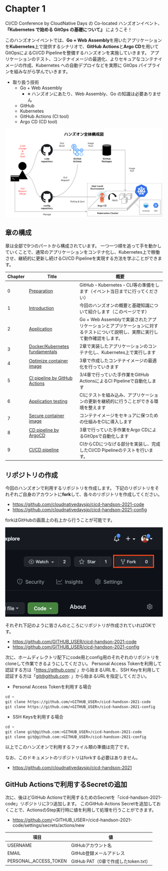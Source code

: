 # Chapter 1

CI/CD Conference by CloudNative Days の Co-located ハンズオンイベント、**『Kubernetes で始める GitOps の基礎について』** にようこそ！

このハンズオンイベントでは、**Go + Web Assembly**を用いたアプリケーションを**Kubernetes**上で提供するシナリオで、**GitHub Actions**と**Argo CD**を用いてGitOpsによるCI/CD Pipelineを整備するハンズオンを実施していきます。
アプリケーションのテスト、コンテナイメージの最適化、よりセキュアなコンテナイメージの作成、Kubernetes への自動デプロイなどを実際に GitOps パイプラインを組みながら学んでいきます。

* 取り扱う技術
	* Go + Web Assembly
      * ※ ハンズオンにあたり、Web Assembly、Go の知識は必要ありません
	* GitHub
	* Kubernetes
	* GitHub Actions (CI tool)
	* Argo CD (CD tool)

![ハンズオン全体構成図](./images/chapter1/chapter01-overview.png)

## 章の構成

章は全部で9つのパートから構成されています。
一つ一つ順を追って手を動かしていくことで、通常のアプリケーションをコンテナ化し、Kubernetes上で稼働させ、継続的に更新し続けるCI/CD Pipelineを実現する方法を学ぶことができます。

|  Chapter  |  Title  | 概要 |
| ---- | ---- | ---- |
|0|[Preparation](./chapter0.md)|GitHub・Kubernetes・CLI等の準備をします（イベント当日までに行ってください）|
|1|[Introduction](./chapter1.md)|今回のハンズオンの概要と基礎知識について紹介します（このページです）|
|2|[Application](./chapter2.md)|Go + Web Assemblyで実装されたアプリケーションとアプリケーションに対するテストについて説明し、実際に実行して動作確認をします。|
|3|[Docker/Kubernetes fundamentals](./chapter3.md)|2章で実装したアプリケーションのコンテナ化し、Kubernetes上で実行します|
|4|[Optimize container image](./chapter4.md)|3章で作成したコンテナイメージの最適化を行っていきます|
|5|[CI pipeline by GitHub Actions](./chapter5.md)|3/4章で行っていた手作業をGitHub ActionsによるCI Pipelineで自動化します|
|6|[Application testing](./chapter6.md)|CIにテストを組み込み、アプリケーションの更新を継続的に行うことができる環境を整えます|
|7|[Secure container image](./chapter7.md)|コンテナイメージをセキュアに保つための仕組みをCIに導入します|
|8|[CD pipeline by ArgoCD](./chapter8.md)|3章で行っていた手作業をArgo CDによるGitOpsで自動化します|
|9|[CI/CD pipeline](./chapter9.md)|CIからCDにつなげる部分を実装し、完成したCI/CD Pipelineのテストを行います。|

## リポジトリの作成

今回のハンズオンで利用するリポジトリを作成します。
下記のリポジトリをそれぞれご自身のアカウントに**fork**して、各々のリポジトリを作成してください。

* https://github.com/cloudnativedaysjp/cicd-handson-2021-code
* https://github.com/cloudnativedaysjp/cicd-handson-2021-config

forkはGitHubの画面上の右上から行うことが可能です。

![リポジトリのfork](./images/chapter1/chapter01-fork-repo.png)

それぞれ下記のように皆さんのところにリポジトリが作成されていればOKです。

* https://github.com/GITHUB_USER/cicd-handson-2021-code
* https://github.com/GITHUB_USER/cicd-handson-2021-config

次に、ホームディレクトリ配下にcode用とconfig用のそれぞれのリポジトリをcloneして作業できるようにしてください。
Personal Access Tokenを利用して認証する方は「https://github.com/ 」から始まるURLを、SSH Keyを利用して認証する方は「git@github.com: 」から始まるURLを指定してください。

* Personal Access Tokenを利用する場合

```git
cd ~
git clone https://github.com/<GITHUB_USER>/cicd-handson-2021-code
git clone https://github.com/<GITHUB_USER>/cicd-handson-2021-config
```
* SSH Keysを利用する場合

```git
cd ~
git clone git@github.com:<GITHUB_USER>/cicd-handson-2021-code
git clone git@github.com:<GITHUB_USER>/cicd-handson-2021-config
```

以上でこのハンズオンで利用するファイル類の準備は完了です。

なお、このドキュメントのリポジトリはforkする必要はありません。

* https://github.com/cloudnativedaysjp/cicd-handson-2021

## GitHub Actionsで利用するSecretの追加

次に、後ほどGitHub Actionsで利用するためのSecretを「cicd-handson-2021-code」リポジトリに3つ追加します。
このGitHub Actions Secretを追加しておくことで、ActionsのStep実行時に値を利用して処理を行うことができます。

* https://github.com/<GITHUB_USER>/cicd-handson-2021-code/settings/secrets/actions/new


| 項目                    | 値                                |
| ---------------------- | --------------------------------- |
| USERNAME               | GitHubアカウント名                  |
| EMAIL                  | GitHub登録メールアドレス             |
| PERSONAL_ACCESS_TOKEN  | GitHub PAT（0章で作成したtoken.txt）|
